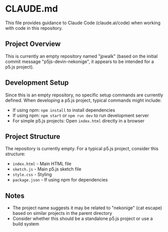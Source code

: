 # CLAUDE.md

This file provides guidance to Claude Code (claude.ai/code) when working with code in this repository.

## Project Overview

This is currently an empty repository named "jpwalk" (based on the initial commit message "p5js-devin-nekonige", it appears to be intended for a p5.js project).

## Development Setup

Since this is an empty repository, no specific setup commands are currently defined. When developing a p5.js project, typical commands might include:

- If using npm: `npm install` to install dependencies
- If using npm: `npm start` or `npm run dev` to run development server
- For simple p5.js projects: Open `index.html` directly in a browser

## Project Structure

The repository is currently empty. For a typical p5.js project, consider this structure:
- `index.html` - Main HTML file
- `sketch.js` - Main p5.js sketch file
- `style.css` - Styling
- `package.json` - If using npm for dependencies

## Notes

- The project name suggests it may be related to "nekonige" (cat escape) based on similar projects in the parent directory
- Consider whether this should be a standalone p5.js project or use a build system
